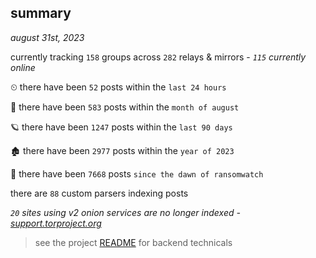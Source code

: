 
## summary
_august 31st, 2023_

currently tracking `158` groups across `282` relays & mirrors - _`115` currently online_

⏲ there have been `52` posts within the `last 24 hours`

🦈 there have been `583` posts within the `month of august`

🪐 there have been `1247` posts within the `last 90 days`

🏚 there have been `2977` posts within the `year of 2023`

🦕 there have been `7668` posts `since the dawn of ransomwatch`

there are `88` custom parsers indexing posts

_`20` sites using v2 onion services are no longer indexed - [support.torproject.org](https://support.torproject.org/onionservices/v2-deprecation/)_

> see the project [README](https://github.com/joshhighet/ransomwatch#ransomwatch--) for backend technicals
